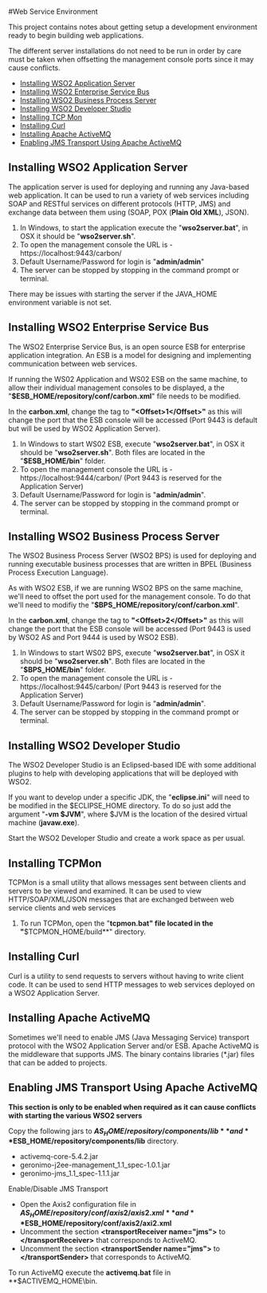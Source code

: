 #Web Service Environment

This project contains notes about getting setup a development environment ready to begin building web applications. 

The different server installations do not need to be run in order by care must be taken when offsetting the management console ports since it may cause conflicts.

- [Installing WSO2 Application Server](#WSO2Server)
- [Installing WSO2 Enterprise Service Bus](#WSO2ESB)
- [Installing WSO2 Business Process Server](#WSO2BPS)
- [Installing WSO2 Developer Studio](#WSO2DS)
- [Installing TCP Mon](#TCPMON)
- [Installing Curl](#CURL)
- [Installing Apache ActiveMQ](#ACTIVEMQ)
- [Enabling JMS Transport Using Apache ActiveMQ](#ENABLEACTIVEMQ)

<a name="WSO2Server">Installing WSO2 Application Server</a>
----------------------------------
The application server is used for deploying and running any Java-based web application. It can be used to run a variety of web services including SOAP and RESTful services on different protocols (HTTP, JMS) and exchange data between them using (SOAP, POX (**Plain Old XML**), JSON).

1. In Windows, to start the application execute the "**wso2server.bat**", in OSX it should be "**wso2server.sh**".  
2. To open the management console the URL is - https://localhost:9443/carbon/
3. Default Username/Password for login is "**admin/admin**"
4. The server can be stopped by stopping in the command prompt or terminal.

There may be issues with starting the server if the JAVA_HOME environment variable is not set.

<a name="WSO2ESB">Installing WSO2 Enterprise Service Bus</a>
--------------------------------------
The WSO2 Enterprise Service Bus, is an open source ESB for enterprise application integration. An ESB is a model for designing and implementing communication between web services. 

If running the WS02 Application and WS02 ESB on the same machine, to allow their individual management consoles to be displayed, a the "**$ESB_HOME/repository/conf/carbon.xml**" file needs to be modified.

In the **carbon.xml**, change the <Offset> tag to **"\<Offset\>1\</Offset\>"** as this will change the port that the ESB console will be accessed (Port 9443 is default but will be used by WSO2 Application Server).

1. In Windows to start WS02 ESB, execute "**wso2server.bat**", in OSX it should be "**wso2server.sh**". Both files are located in the "**$ESB_HOME/bin**" folder.
2. To open the management console the URL is - https://localhost:9444/carbon/ (Port 9443 is reserved for the Application Server)
3. Default Username/Password for login is "**admin/admin**".
4. The server can be stopped by stopping in the command prompt or terminal.

<a name="WSO2BPS">Installing WSO2 Business Process Server</a>
---------------------------------------
The WSO2 Business Process Server (WSO2 BPS) is used for deploying and running executable business processes that are written in BPEL (Business Process Execution Language).

As with WSO2 ESB, if we are running WSO2 BPS on the same machine, we'll need to offset the port used for the management console. To do that we'll need to modifiy the "**$BPS_HOME/repository/conf/carbon.xml**". 

In the **carbon.xml**, change the <Offset> tag to **"\<Offset\>2\</Offset\>"** as this will change the port that the ESB console will be accessed (Port 9443 is used by WSO2 AS and Port 9444 is used by WSO2 ESB).

1. In Windows to start WS02 BPS, execute "**wso2server.bat**", in OSX it should be "**wso2server.sh**". Both files are located in the "**$BPS_HOME/bin**" folder.
2. To open the management console the URL is - https://localhost:9445/carbon/ (Port 9443 is reserved for the Application Server)
3. Default Username/Password for login is "**admin/admin**".
4. The server can be stopped by stopping in the command prompt or terminal.

<a name="WSO2DS">Installing WSO2 Developer Studio</a>
---------------------------------
The WSO2 Developer Studio is an Eclipsed-based IDE with some additional plugins to help with developing applications that will be deployed with WSO2.

If you want to develop under a specific JDK, the "**eclipse.ini**" will need to be modified in the $ECLIPSE_HOME directory. To do so just add the argument "**-vm $JVM**", where $JVM is the location of the desired virtual machine (**javaw.exe**).

Start the WSO2 Developer Studio and create a work space as per usual.

<a name="TCPMON">Installing TCPMon</a>
---------------------------------
TCPMon is a small utility that allows messages sent between clients and servers to be viewed and examined. It can be used to view HTTP/SOAP/XML/JSON messages that are exchanged between web service clients and web services

1. To run TCPMon, open the "**tcpmon.bat" file located in the "**$TCPMON_HOME/build**" directory.

<a name="CURL">Installing Curl</a>
--------------------------------
Curl is a utility to send requests to servers without having to write client code. It can be used to send HTTP messages to web services deployed on a WSO2 Application Server.

<a name="ACTIVEMQ">Installing Apache ActiveMQ</a>
--------------------------
Sometimes we'll need to enable JMS (Java Messaging Service) transport protocol with the WSO2 Application Server and/or ESB. Apache ActiveMQ is the middleware that supports JMS. The binary contains libraries (*.jar) files that can be added to projects.

<a name="ENABLEACTIVEMQ">Enabling JMS Transport Using Apache ActiveMQ</a>
--------------------------------------------
**This section is only to be enabled when required as it can cause conflicts with starting the various WSO2 servers**

Copy the following jars to **$AS_HOME/repository/components/lib** and **$ESB_HOME/repository/components/lib** directory.

- activemq-core-5.4.2.jar
- geronimo-j2ee-management_1.1_spec-1.0.1.jar
- geronimo-jms_1.1_spec-1.1.1.jar

Enable/Disable JMS Transport 
- Open the Axis2 configuration file in **$AS_HOME/repository/conf/axis2/axis2.xml** and **$ESB_HOME/repository/conf/axis2/axi2.xml**
- Uncomment the section **\<transportReceiver name="jms"\>** to **\</transportReceiver\>** that corresponds to ActiveMQ.
- Uncomment the section **\<transportSender name="jms"\>** to **\</transportSender\>** that corresponds to ActiveMQ.

To run ActiveMQ execute the **activemq.bat** file in **$ACTIVEMQ_HOME\bin.
